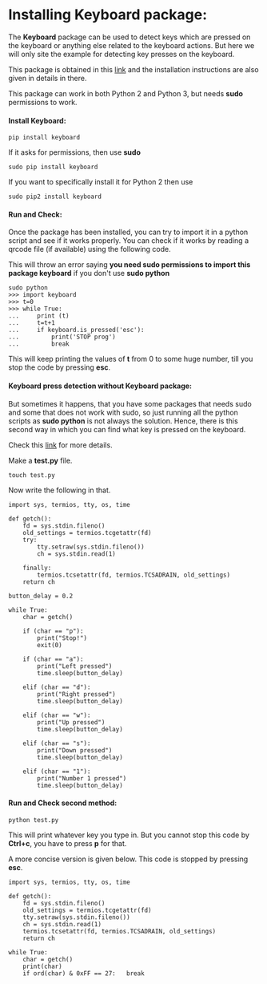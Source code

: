 # Installing Keyboard package:

The **Keyboard** package can be used to detect keys which are pressed on the keyboard or anything else related to the keyboard actions.
But here we will only site the example for detecting key presses on the keyboard. 

This package is obtained in this [link](https://pypi.org/project/keyboard/) and the installation instructions are also given in details in there.

This package can work in both Python 2 and Python 3, but needs **sudo** permissions to work. 

#### Install Keyboard:
```
pip install keyboard
```

If it asks for permissions, then use **sudo**

```
sudo pip install keyboard
```

If you want to specifically install it for Python 2 then use

```
sudo pip2 install keyboard
```

#### Run and Check:
Once the package has been installed, you can try to import it in a python script and see if it works properly.
You can check if it works by reading a qrcode file (if available) using the following code.

This will throw an error saying **you need sudo permissions to import this package keyboard** if you don't use **sudo python**
```
sudo python
>>> import keyboard
>>> t=0
>>> while True:
...     print (t)
...     t=t+1
...     if keyboard.is_pressed('esc'):
...         print('STOP prog')
...         break
```

This will keep printing the values of **t** from 0 to some huge number, till you stop the code by pressing **esc**.

#### Keyboard press detection without Keyboard package:

But sometimes it happens, that you have some packages that needs sudo and some that does not work with sudo, so just running all the python scripts as **sudo python** is not always the solution.
Hence, there is this second way in which you can find what key is pressed on the keyboard.

Check this [link](https://www.jonwitts.co.uk/archives/896) for more details.

Make a **test.py** file.

```
touch test.py
```

Now write the following in that.

```
import sys, termios, tty, os, time
 
def getch():
    fd = sys.stdin.fileno()
    old_settings = termios.tcgetattr(fd)
    try:
        tty.setraw(sys.stdin.fileno())
        ch = sys.stdin.read(1)
 
    finally:
        termios.tcsetattr(fd, termios.TCSADRAIN, old_settings)
    return ch
 
button_delay = 0.2
 
while True:
    char = getch()
 
    if (char == "p"):
        print("Stop!")
        exit(0)
 
    if (char == "a"):
        print("Left pressed")
        time.sleep(button_delay)
 
    elif (char == "d"):
        print("Right pressed")
        time.sleep(button_delay)
 
    elif (char == "w"):
        print("Up pressed")
        time.sleep(button_delay)
 
    elif (char == "s"):
        print("Down pressed")
        time.sleep(button_delay)
 
    elif (char == "1"):
        print("Number 1 pressed")
        time.sleep(button_delay)
```

#### Run and Check second method:
```
python test.py
```

This will print whatever key you type in. But you cannot stop this code by **Ctrl+c**, you have to press **p** for that.

A more concise version is given below. This code is stopped by pressing **esc**.

```
import sys, termios, tty, os, time

def getch():
    fd = sys.stdin.fileno()
    old_settings = termios.tcgetattr(fd)
    tty.setraw(sys.stdin.fileno())
    ch = sys.stdin.read(1)
    termios.tcsetattr(fd, termios.TCSADRAIN, old_settings)
    return ch
 
while True:
    char = getch()
    print(char)
    if ord(char) & 0xFF == 27:   break
```
